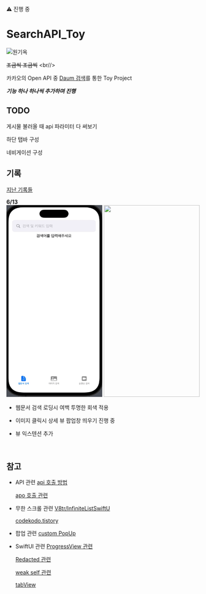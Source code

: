 ⚠️ 진행 중

# SearchAPI_Toy

![원기옥](https://media.tenor.com/E7fROB_zqFAAAAAC/%EC%9B%90%EA%B8%B0%EC%98%A5.gif)
<br/>

~~조금씩 조금씩~~
<br//>

카카오의 Open API 중 [Daum 검색](https://developers.kakao.com/docs/latest/ko/daum-search/dev-guide)를 통한 Toy Project
<br/>

**_기능 하나 하나씩 추가하며 진행_**
<br/>

## TODO

게시물 불러올 때 api 파라미터 다 써보기
<br/>

하단 탭바 구성
<br/>

네비게이션 구성
<br/>

## 기록

[지난 기록들](https://github.com/BOLTB0X/SearchAPI_Toy/blob/main/resultHistory.md)
<br/>

**6/13**
<br/>
<img src="https://github.com/BOLTB0X/SearchAPI_Toy/blob/main/gif/tabView_%EC%A0%81%EC%9A%A9.gif?raw=true" width="250" height="500"/> <img src="https://github.com/BOLTB0X/SearchAPI_Toy/blob/main/gif/%EC%9D%B4%EB%AF%B8%EC%A7%80_%ED%8C%9D%EC%97%85_%EC%9E%84%EC%8B%9C.gif?raw=true" width="250" height="500"/>
<br/>

- 웹문서 검색 로딩시 여백 투명한 회색 적용
  <br/>

- 이미지 클릭시 상세 뷰 팝업창 띄우기 진행 중
  <br/>

- 뷰 익스텐션 추가
  <br/>

<br/>

## 참고

- API 관련
  [api 호출 방법](https://donghoon.io/blog/swift_image_search/)
  <br/>

  [apo 호출 관련](https://rldd.tistory.com/215)

- 무한 스크롤 관련
  [V8tr/InfiniteListSwiftU](https://github.com/V8tr/InfiniteListSwiftUI)
  <br/>

  [codekodo.tistory](https://codekodo.tistory.com/207)
  <br/>

- 팝업 관련
  [custom PopUp](https://github.com/SnowLukin/CustomPopUp)
  <br/>

- SwiftUI 관련
  [ProgressView 관련](https://seons-dev.tistory.com/entry/SwiftUI-ProgressView-작업-진행률)
  <br/>

  [Redacted 관련](https://seons-dev.tistory.com/entry/SwiftUI-Redacted)
  <br/>

  [weak self 관련](https://ios-development.tistory.com/926)
  <br/>

  [tabView](https://seons-dev.tistory.com/entry/SwiftUI-TabView)
  <br/>
